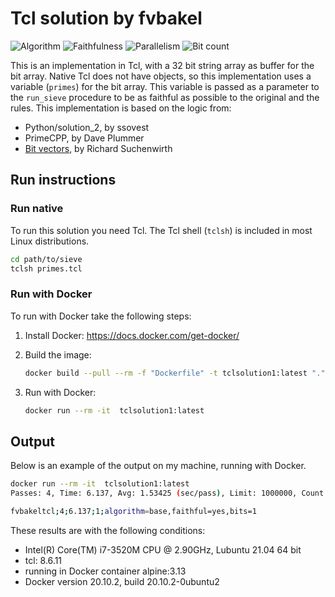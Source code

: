 # Tcl solution by fvbakel

![Algorithm](https://img.shields.io/badge/Algorithm-base-green)
![Faithfulness](https://img.shields.io/badge/Faithful-yes-green)
![Parallelism](https://img.shields.io/badge/Parallel-no-green)
![Bit count](https://img.shields.io/badge/Bits-1-green)

This is an implementation in Tcl, with a 32 bit string array as buffer
for the bit array. Native Tcl does not have objects, so this implementation uses a variable (`primes`) for the bit array. This variable is passed as a parameter to the `run_sieve` procedure to be as faithful as possible to the original and the rules. This implementation is based on the logic from:

- Python/solution_2, by ssovest
- PrimeCPP,          by Dave Plummer
- [Bit vectors](https://wiki.tcl-lang.org/page/Bit+vectors), by Richard Suchenwirth

## Run instructions

### Run native

To run this solution you need Tcl. The Tcl shell (`tclsh`) is included in most Linux distributions.

```bash
cd path/to/sieve
tclsh primes.tcl
```

### Run with Docker

To run with Docker take the following steps:

1. Install Docker: <https://docs.docker.com/get-docker/>
2. Build the image:

    ```bash
    docker build --pull --rm -f "Dockerfile" -t tclsolution1:latest "."
    ```

3. Run with Docker:

    ```bash
    docker run --rm -it  tclsolution1:latest 
    ```

## Output

Below is an example of the output on my machine, running with Docker.

```bash
docker run --rm -it  tclsolution1:latest 
Passes: 4, Time: 6.137, Avg: 1.53425 (sec/pass), Limit: 1000000, Count: 78498, Valid: true

fvbakeltcl;4;6.137;1;algorithm=base,faithful=yes,bits=1
```

These results are with the following conditions:
- Intel(R) Core(TM) i7-3520M CPU @ 2.90GHz, Lubuntu 21.04 64 bit
- tcl: 8.6.11
- running in Docker container alpine:3.13
- Docker version 20.10.2, build 20.10.2-0ubuntu2
